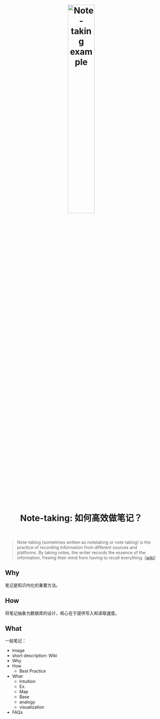 <h1 align="center">
<br>
	<a href="https://www.wikiwand.com/en/Note-taking">
  <img src="https://i.imgur.com/EFEoch9.png" alt="Note-taking example" width=42%">
  </a>
  <br><br>
Note-taking: 如何高效做笔记？
  <br><br>
</h1>

> Note-taking (sometimes written as notetaking or note taking) is the practice of recording information from different sources and platforms. By taking notes, the writer records the essence of the information, freeing their mind from having to recall everything. [[wiki](https://www.wikiwand.com/en/Note-taking)]

## Why 

笔记是知识内化的重要方法。

## How

将笔记抽象为数据库的设计，核心在于提供写入和读取速度。


## What 

一般笔记：

* Image
* short description: Wiki
* Why
* How
	* Best Practice 
* What
	* Intuition 
	* Ex.
	* Map
	* Base
	* analogy
	* visualization
* FAQs

